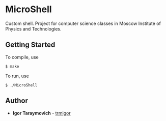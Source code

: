 # MicroShell

Custom shell. Project for computer science classes in Moscow Institute of Physics and Technologies.

## Getting Started

To compile, use

```
$ make
```

To run, use

```
$ ./MicroShell
```
## Author

* **Igor Taraymovich** - [trmigor](https://github.com/trmigor)
